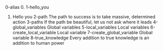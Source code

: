 0-alias
0. <o>
1-hello_you
1. Hello you
2-path
The path to success is to take massive, determined action
3-paths
If the path be beautiful, let us not ask where it leads
4-global_variables
Global variables
5-local_variables
Local variables
6-create_local_variable
Local variable
7-create_global_variable
Global variable
8-true_knowledge
Every addition to true knowledge is an addition to human power
